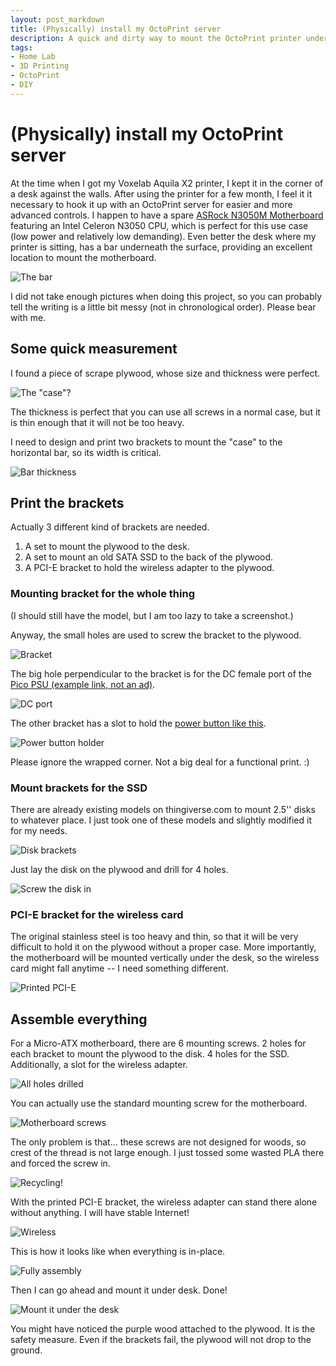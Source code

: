 ```yaml
---
layout: post_markdown
title: (Physically) install my OctoPrint server
description: A quick and dirty way to mount the OctoPrint printer under the desk.
tags:
- Home Lab
- 3D Printing
- OctoPrint
- DIY
---
```

# (Physically) install my OctoPrint server

At the time when I got my Voxelab Aquila X2 printer, I kept it in the corner of
a desk against the walls. After using the printer for a few month, I feel it it
necessary to hook it up with an OctoPrint server for easier and more advanced
controls. I happen to have a spare [ASRock N3050M Motherboard][N3050] featuring
an Intel Celeron N3050 CPU, which is perfect for this use case (low power and
relatively low demanding). Even better the desk where my printer is sitting, has
a bar underneath the surface, providing an excellent location to mount the
motherboard.

![The bar](/images/3d_printing/N3050/ODUS-BT-SXDF-B-0.jpg)

I did not take enough pictures when doing this project, so you can probably tell
the writing is a little bit messy (not in chronological order). Please bear with
me.

## Some quick measurement

I found a piece of scrape plywood, whose size and thickness were perfect.

![The "case"?](/images/3d_printing/N3050/IMG_20220319_113417.jpg)

The thickness is perfect that you can use all screws in a normal case, but it is
thin enough that it will not be too heavy.

I need to design and print two brackets to mount the "case" to the horizontal
bar, so its width is critical.

![Bar thickness](/images/3d_printing/N3050/IMG_20220319_113337.jpg)

## Print the brackets

Actually 3 different kind of brackets are needed.

1. A set to mount the plywood to the desk.
2. A set to mount an old SATA SSD to the back of the plywood.
3. A PCI-E bracket to hold the wireless adapter to the plywood.

### Mounting bracket for the whole thing

(I should still have the model, but I am too lazy to take a screenshot.)

Anyway, the small holes are used to screw the bracket to the plywood.

![Bracket](/images/3d_printing/N3050/IMG_20220319_133317.jpg)

The big hole perpendicular to the bracket is for the DC female port of the
[Pico PSU (example link, not an ad)][Pico PSU].

![DC port](/images/3d_printing/N3050/IMG_20220319_133832.jpg)

The other bracket has a slot to hold the [power button like this][power button].

![Power button holder](/images/3d_printing/N3050/IMG_20220319_161227.jpg)

Please ignore the wrapped corner. Not a big deal for a functional print. :)

### Mount brackets for the SSD

There are already existing models on thingiverse.com to mount 2.5'' disks to
whatever place. I just took one of these models and slightly modified it for my
needs.

![Disk brackets](/images/3d_printing/N3050/IMG_20220319_112202.jpg)

Just lay the disk on the plywood and drill for 4 holes.

![Screw the disk in](/images/3d_printing/N3050/IMG_20220319_160844.jpg)

### PCI-E bracket for the wireless card

The original stainless steel is too heavy and thin, so that it will be very
difficult to hold it on the plywood without a proper case. More importantly, the
motherboard will be mounted vertically under the desk, so the wireless card
might fall anytime -- I need something different.

![Printed PCI-E](/images/3d_printing/N3050/wx_camera_1647630753143.jpg)

## Assemble everything

For a Micro-ATX motherboard, there are 6 mounting screws. 2 holes for each
bracket to mount the plywood to the disk. 4 holes for the SSD. Additionally, a
slot for the wireless adapter.

![All holes drilled](/images/3d_printing/N3050/IMG_20220319_160558.jpg)

You can actually use the standard mounting screw for the motherboard.

![Motherboard screws](/images/3d_printing/N3050/IMG_20220319_160958.jpg)

The only problem is that... these screws are not designed for woods, so crest of
the thread is not large enough. I just tossed some wasted PLA there and forced
the screw in.

![Recycling!](/images/3d_printing/N3050/IMG_20220319_161013.jpg)

With the printed PCI-E bracket, the wireless adapter can stand there alone
without anything. I will have stable Internet!

![Wireless](/images/3d_printing/N3050/IMG_20220319_111930.jpg)

This is how it looks like when everything is in-place.

![Fully assembly](/images/3d_printing/N3050/IMG_20220319_162814.jpg)

Then I can go ahead and mount it under desk. Done!

![Mount it under the desk](/images/3d_printing/N3050/IMG_20220319_162905.jpg)

You might have noticed the purple wood attached to the plywood. It is the safety
measure. Even if the brackets fail, the plywood will not drop to the ground.

[N3050]: https://www.asrock.com/mb/Intel/N3050M/
[Pico PSU]: https://www.amazon.com/Mini-Box-picoPSU-160-XT-Power-Mini-ITX-Supply/dp/B005TWE6B8
[power button]: https://www.amazon.com/Warmstor-3-Pack-Desktop-Button-Computer/dp/B072FMVZJZ 